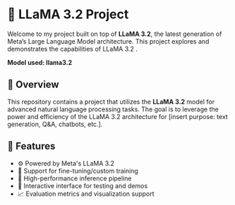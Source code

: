 # 🦙 LLaMA 3.2 Project

Welcome to my project built on top of **LLaMA 3.2**, the latest generation of Meta’s Large Language Model architecture. This project explores and demonstrates the capabilities of LLaMA 3.2 .

**Model used: llama3.2**

## 🚀 Overview

This repository contains a project that utilizes the **LLaMA 3.2** model for advanced natural language processing tasks. The goal is to leverage the power and efficiency of the LLaMA 3.2 architecture for [insert purpose: text generation, Q&A, chatbots, etc.].

## 🔧 Features

- ⚙️ Powered by Meta's LLaMA 3.2
- 🔁 Support for fine-tuning/custom training
- 🧠 High-performance inference pipeline
- 💬 Interactive interface for testing and demos
- 📈 Evaluation metrics and visualization support
